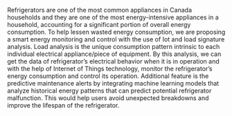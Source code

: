 Refrigerators are one of the most common appliances in Canada households and they are one of the most energy-intensive appliances in a household, accounting for a significant portion of overall energy consumption. To help lessen wasted energy consumption, we are proposing a smart energy monitoring and control with the use of Iot and load signature analysis. Load analysis is the unique consumption pattern intrinsic to each individual electrical appliance/piece of equipment. By this analysis, we can get  the data of refrigerator’s electrical behavior when it is in operation and with the help of Internet of Things technology, monitor the refrigerator’s energy consumption and control its operation. Additional feature is the predictive maintenance alerts by integrating machine learning models that analyze historical energy patterns that can predict potential refrigerator malfunction. This would help users avoid unexpected breakdowns and improve the lifespan of the refrigerator.


